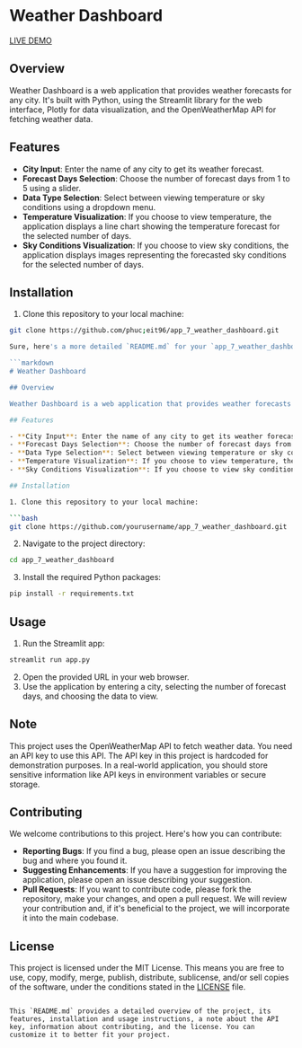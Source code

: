 # Weather Dashboard
[LIVE DEMO](https://phucle-weather.streamlit.app/)
## Overview

Weather Dashboard is a web application that provides weather forecasts for any city. It's built with Python, using the Streamlit library for the web interface, Plotly for data visualization, and the OpenWeatherMap API for fetching weather data.

## Features

- **City Input**: Enter the name of any city to get its weather forecast.
- **Forecast Days Selection**: Choose the number of forecast days from 1 to 5 using a slider.
- **Data Type Selection**: Select between viewing temperature or sky conditions using a dropdown menu.
- **Temperature Visualization**: If you choose to view temperature, the application displays a line chart showing the temperature forecast for the selected number of days.
- **Sky Conditions Visualization**: If you choose to view sky conditions, the application displays images representing the forecasted sky conditions for the selected number of days.

## Installation

1. Clone this repository to your local machine:

```bash
git clone https://github.com/phuc;eit96/app_7_weather_dashboard.git

Sure, here's a more detailed `README.md` for your `app_7_weather_dashboard` project:

```markdown
# Weather Dashboard

## Overview

Weather Dashboard is a web application that provides weather forecasts for any city. It's built with Python, using the Streamlit library for the web interface, Plotly for data visualization, and the OpenWeatherMap API for fetching weather data.

## Features

- **City Input**: Enter the name of any city to get its weather forecast.
- **Forecast Days Selection**: Choose the number of forecast days from 1 to 5 using a slider.
- **Data Type Selection**: Select between viewing temperature or sky conditions using a dropdown menu.
- **Temperature Visualization**: If you choose to view temperature, the application displays a line chart showing the temperature forecast for the selected number of days.
- **Sky Conditions Visualization**: If you choose to view sky conditions, the application displays images representing the forecasted sky conditions for the selected number of days.

## Installation

1. Clone this repository to your local machine:

```bash
git clone https://github.com/yourusername/app_7_weather_dashboard.git
```

2. Navigate to the project directory:

```bash
cd app_7_weather_dashboard
```

3. Install the required Python packages:

```bash
pip install -r requirements.txt
```

## Usage

1. Run the Streamlit app:

```bash
streamlit run app.py
```

2. Open the provided URL in your web browser.
3. Use the application by entering a city, selecting the number of forecast days, and choosing the data to view.

## Note

This project uses the OpenWeatherMap API to fetch weather data. You need an API key to use this API. The API key in this project is hardcoded for demonstration purposes. In a real-world application, you should store sensitive information like API keys in environment variables or secure storage.

## Contributing

We welcome contributions to this project. Here's how you can contribute:

- **Reporting Bugs**: If you find a bug, please open an issue describing the bug and where you found it.
- **Suggesting Enhancements**: If you have a suggestion for improving the application, please open an issue describing your suggestion.
- **Pull Requests**: If you want to contribute code, please fork the repository, make your changes, and open a pull request. We will review your contribution and, if it's beneficial to the project, we will incorporate it into the main codebase.

## License

This project is licensed under the MIT License. This means you are free to use, copy, modify, merge, publish, distribute, sublicense, and/or sell copies of the software, under the conditions stated in the [LICENSE](LICENSE) file.
```

This `README.md` provides a detailed overview of the project, its features, installation and usage instructions, a note about the API key, information about contributing, and the license. You can customize it to better fit your project.